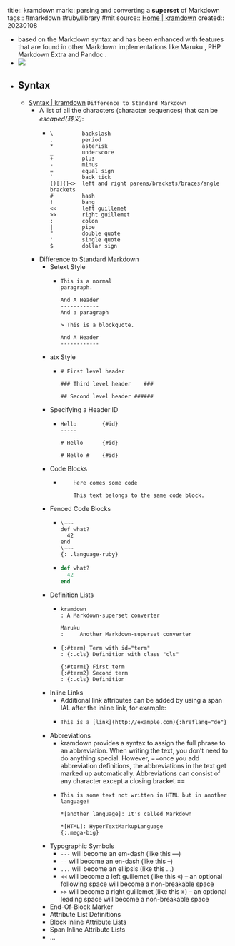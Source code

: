 title:: kramdown
mark:: parsing and converting a **superset** of Markdown
tags:: #markdown #ruby/library #mit 
source:: [Home | kramdown](https://kramdown.gettalong.org/index.html)
created:: 20230108

  - based on the Markdown syntax and has been enhanced with features that are found in other Markdown implementations like Maruku , PHP Markdown Extra and Pandoc .
  - ![](https://kramdown.gettalong.org/overview.png)
- ## Syntax
  - [Syntax | kramdown](https://kramdown.gettalong.org/syntax.html) `Difference to Standard Markdown`
    - A list of all the characters (character sequences) that can be *escaped(转义)*:
      - ```
        \         backslash
        .         period
        *         asterisk
        _         underscore
        +         plus
        -         minus
        =         equal sign
        `         back tick
        ()[]{}<>  left and right parens/brackets/braces/angle brackets
        #         hash
        !         bang
        <<        left guillemet
        >>        right guillemet
        :         colon
        |         pipe
        "         double quote
        '         single quote
        $         dollar sign
        ```
    - Difference to Standard Markdown
      - Setext Style
        - ```
          This is a normal
          paragraph.
          
          And A Header
          ------------
          And a paragraph
          
          > This is a blockquote.
          
          And A Header
          ------------
          ```
      - atx Style
        - ```
          # First level header
          
          ### Third level header    ###
          
          ## Second level header ######
          ```
      - Specifying a Header ID
        - ```
          Hello        {#id}
          -----
          
          # Hello      {#id}
          
          # Hello #    {#id}
          ```
      - Code Blocks
        - ```
              Here comes some code
          
              This text belongs to the same code block.
          ```
      - Fenced Code Blocks
        - ```
          \~~~
          def what?
            42
          end
          \~~~
          {: .language-ruby}
          ```
        - ~~~ ruby
          def what?
            42
          end
          ~~~
      - Definition Lists
        - ```
          kramdown
          : A Markdown-superset converter
          
          Maruku
          :     Another Markdown-superset converter
          ```
        - ```
          {:#term} Term with id="term"
          : {:.cls} Definition with class "cls"
          
          {:#term1} First term
          {:#term2} Second term
          : {:.cls} Definition
          ```
      - Inline Links
        - Additional link attributes can be added by using a span IAL after the inline link, for example:
        - ```
          This is a [link](http://example.com){:hreflang="de"}
          ```
      - Abbreviations
        - kramdown provides a syntax to assign the full phrase to an abbreviation. When writing the text, you don’t need to do anything special. However, ==once you add abbreviation definitions, the abbreviations in the text get marked up automatically. Abbreviations can consist of any character except a closing bracket.==
        - ```
          This is some text not written in HTML but in another language!
          
          *[another language]: It's called Markdown
          
          *[HTML]: HyperTextMarkupLanguage
          {:.mega-big}
          ```
      - Typographic Symbols
        - `---` will become an em-dash (like this —)
        - `--` will become an en-dash (like this –)
        - `...` will become an ellipsis (like this …)
        - `<<` will become a left guillemet (like this «) – an optional following space will become a non-breakable space
        - `>>` will become a right guillemet (like this ») – an optional leading space will become a non-breakable space
      - End-Of-Block Marker
      - Attribute List Definitions
      - Block Inline Attribute Lists
      - Span Inline Attribute Lists
      - ...
